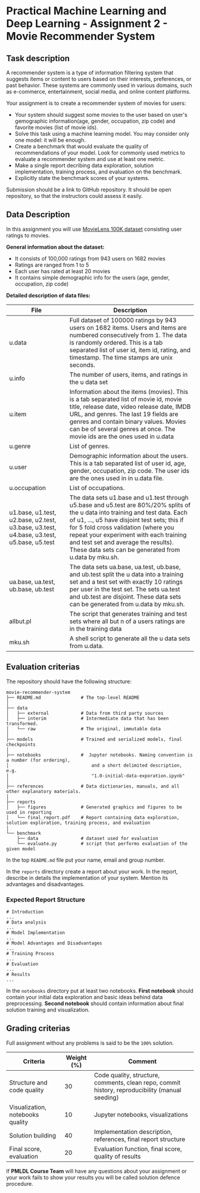 # Practical Machine Learning and Deep Learning - Assignment 2 - Movie Recommender System

## Task description

A recommender system is a type of information filtering system that suggests items or content to users based on their interests, preferences, or past behavior. These systems are commonly used in various domains, such as e-commerce, entertainment, social media, and online content platforms.

Your assignment is to create a recommender system of movies for users:

* Your system should suggest some movies to the user based on user's gemographic information(age, gender, occupation, zip code) and favorite movies (list of movie ids).
* Solve this task using a machine learning model. You may consider only one model: it will be enough.
* Create a benchmark that would evaluate the quality of recommendations of your model. Look for commonly used metrics to evaluate a recommender system and use at least one metric.
* Make a single report decribing data exploration, solution implementation, training process, and evaluation on the benchmark.
* Explicitly state the benchmark scores of your systems.

Submission should be a link to GitHub repository. It should be open repository, so that the instructors could assess it easily.

## Data Description

In this assignment you will use [MovieLens 100K dataset](https://grouplens.org/datasets/movielens/100k/) consisting user ratings to movies.

**General information about the dataset:**

* It consists of 100,000 ratings from 943 users on 1682 movies
* Ratings are ranged from 1 to 5
* Each user has rated at least 20 movies
* It contains simple demographic info for the users (age, gender, occupation, zip code)

**Detailed description of data files:**

| **File** | **Description** |
| -------- | --------------- |
| u.data | Full dataset of 100000 ratings by 943 users on 1682 items. Users and items are numbered consecutively from 1. The data is randomly ordered. This is a tab separated list of user id, item id, rating, and timestamp. The time stamps are unix seconds. |
| u.info | The number of users, items, and ratings in the u data set |
| u.item | Information about the items (movies). This is a tab separated list of movie id, movie title, release date, video release date, IMDB URL, and genres. The last 19 fields are genres and contain binary values. Movies can be of several genres at once. The movie ids are the ones used in u.data |
| u.genre | List of genres. |
| u.user | Demographic information about the users. This is a tab separated list of user id, age, gender, occupation, zip code. The user ids are the ones used in in u.data file. |
| u.occupation | List of occupations. |
| u1.base, u1.test, u2.base, u2.test, u3.base, u3.test, u4.base, u3.test, u5.base, u5.test | The data sets u1.base and u1.test through u5.base and u5.test are 80%/20% splits of the u data into training and test data. Each of u1, ..., u5 have disjoint test sets; this if for 5 fold cross validation (where you repeat your experiment with each training and test set and average the results). These data sets can be generated from u.data by mku.sh. |
| ua.base, ua.test, ub.base, ub.test | The data sets ua.base, ua.test, ub.base, and ub.test split the u data into a training set and a test set with exactly 10 ratings per user in the test set. The sets ua.test and ub.test are disjoint. These data sets can be generated from u.data by mku.sh. |
| allbut.pl | The script that generates training and test sets where all but n of a users ratings are in the training data |
| mku.sh | A shell script to generate all the u data sets from u.data. |

## Evaluation criterias

The repository should have the following structure:

```
movie-recommender-system
├── README.md               # The top-level README
│
├── data
│   ├── external            # Data from third party sources
│   ├── interim             # Intermediate data that has been transformed.
│   └── raw                 # The original, immutable data
│
├── models                  # Trained and serialized models, final checkpoints
│
├── notebooks               #  Jupyter notebooks. Naming convention is a number (for ordering),
│                               and a short delimited description, e.g.
│                               "1.0-initial-data-exporation.ipynb"            
│ 
├── references              # Data dictionaries, manuals, and all other explanatory materials.
│
├── reports
│   ├── figures             # Generated graphics and figures to be used in reporting
│   └── final_report.pdf    # Report containing data exploration, solution exploration, training process, and evaluation
│
└── benchmark
    ├── data                # dataset used for evaluation 
    └── evaluate.py         # script that performs evaluation of the given model
```

In the top `README.md` file put your name, email and group number.

In the `reports` directory create a report about your work. In the report, describe in details the implementation of your system. Mention its advantages and disadvantages.

### Expected Report Structure

```
# Introduction
...
# Data analysis
...
# Model Implementation
...
# Model Advantages and Disadvantages
...
# Training Process
...
# Evaluation
...
# Results
...
```

In the `notebooks` directory put at least two notebooks. **First notebook** should contain your initial data exploration and basic ideas behind data preprocessing. **Second notebook** should contain information about final solution training and visualization.

## Grading criterias

Full assignment without any problems is said to be the `100%` solution.

| Criteria | Weight (%) | Comment |
| ---- | ----- | ----- |
| Structure and code quality | 30 | Code quality, structure, comments, clean repo, commit history, reproducibility (manual seeding) |
| Visualization, notebooks quality | 10 | Jupyter notebooks, visualizations |
| Solution building | 40 |  Implementation description, references, final report structure |
| Final score, evaluation  | 20 | Evaluation function, final score, quality of results |

If **PMLDL Course Team** will have any questions about your assignment or your work fails to show your results you will be called solution defence procedure.
